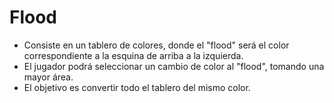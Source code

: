 # Flood

- Consiste en un tablero de colores, donde el "flood" será el color correspondiente a la esquina de arriba a la izquierda. 
- El jugador podrá seleccionar un cambio de color al "flood", tomando una mayor área. 
- El objetivo es convertir todo el tablero del mismo color.
